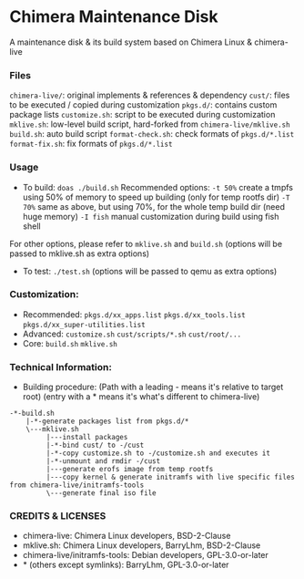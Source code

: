 # Chimera Maintenance Disk
A maintenance disk & its build system based on Chimera Linux & chimera-live

### Files
`chimera-live/`: original implements & references & dependency
`cust/`: files to be executed / copied during customization
`pkgs.d/`: contains custom package lists
`customize.sh`: script to be executed during customization
`mklive.sh`: low-level build script, hard-forked from `chimera-live/mklive.sh`
`build.sh`: auto build script
`format-check.sh`: check formats of `pkgs.d/*.list`
`format-fix.sh`: fix formats of `pkgs.d/*.list`

### Usage
- To build:
`doas ./build.sh`
Recommended options:
   `-t 50%`   create a tmpfs using 50% of memory to speed up building (only for temp rootfs dir)
   `-T 70%`   same as above, but using 70%, for the whole temp build dir (need huge memory)
   `-I fish`  manual customization during build using fish shell

For other options, please refer to `mklive.sh` and `build.sh`
   (options will be passed to mklive.sh as extra options)

- To test:
`./test.sh` (options will be passed to qemu as extra options)

### Customization:
- Recommended: `pkgs.d/xx_apps.list` `pkgs.d/xx_tools.list` `pkgs.d/xx_super-utilities.list`
- Advanced: `customize.sh` `cust/scripts/*.sh` `cust/root/...`
- Core: `build.sh` `mklive.sh`

### Technical Information:
- Building procedure:
(Path with a leading - means it's relative to target root)
(entry with a * means it's what's different to chimera-live)
```
-*-build.sh
    |-*-generate packages list from pkgs.d/*
    \---mklive.sh
         |---install packages
         |-*-bind cust/ to -/cust
         |-*-copy customize.sh to -/customize.sh and executes it
         |-*-unmount and rmdir -/cust
         |---generate erofs image from temp rootfs
         |---copy kernel & generate initramfs with live specific files from chimera-live/initramfs-tools
         \---generate final iso file
```

### CREDITS & LICENSES
- chimera-live: Chimera Linux developers, BSD-2-Clause
- mklive.sh: Chimera Linux developers, BarryLhm, BSD-2-Clause
- chimera-live/initramfs-tools: Debian developers, GPL-3.0-or-later
- \* (others except symlinks): BarryLhm, GPL-3.0-or-later
